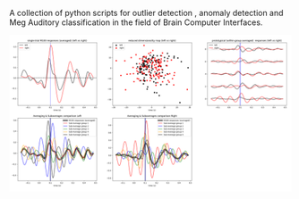 A collection of python scripts for outlier detection , anomaly detection and Meg Auditory classification in the field of Brain Computer Interfaces.

![ExampleImage](Images/Example.png)
